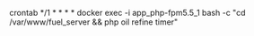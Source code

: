 crontab
*/1 * * * * docker exec -i app_php-fpm5.5_1 bash -c "cd /var/www/fuel_server && php oil refine timer"